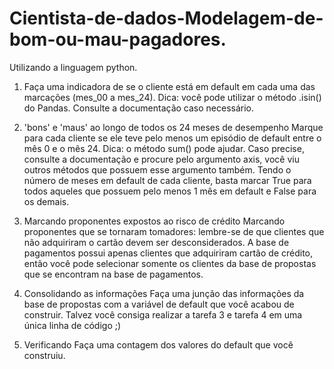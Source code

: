 # Cientista-de-dados-Modelagem-de-bom-ou-mau-pagadores.
Utilizando a linguagem python.
1) Faça uma indicadora de se o cliente está em default em cada uma das marcações (mes_00 a mes_24). Dica: você pode utilizar o método .isin() do Pandas. Consulte a documentação caso necessário.

2) 'bons' e 'maus' ao longo de todos os 24 meses de desempenho
Marque para cada cliente se ele teve pelo menos um episódio de default entre o mês 0 e o mês 24. Dica: o método sum() pode ajudar. Caso precise, consulte a documentação e procure pelo argumento axis, você viu outros métodos que possuem esse argumento também. Tendo o número de meses em default de cada cliente, basta marcar True para todos aqueles que possuem pelo menos 1 mês em default e False para os demais.

3) Marcando proponentes expostos ao risco de crédito
Marcando proponentes que se tornaram tomadores: lembre-se de que clientes que não adquiriram o cartão devem ser desconsiderados. A base de pagamentos possui apenas clientes que adquiriram cartão de crédito, então você pode selecionar somente os clientes da base de propostas que se encontram na base de pagamentos.

4) Consolidando as informações
Faça uma junção das informações da base de propostas com a variável de default que você acabou de construir. Talvez você consiga realizar a tarefa 3 e tarefa 4 em uma única linha de código ;)

5) Verificando
Faça uma contagem dos valores do default que você construiu.
